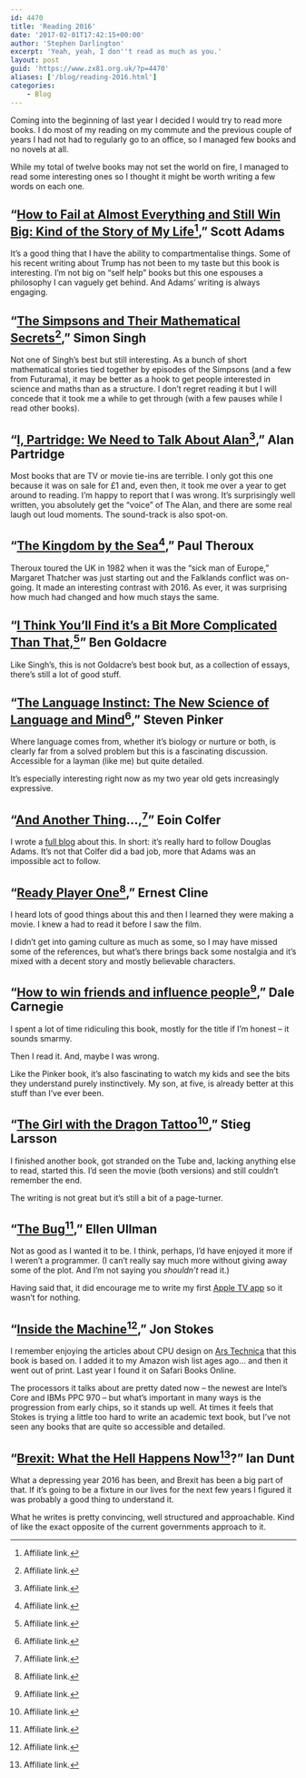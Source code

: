 ```yaml
---
id: 4470
title: 'Reading 2016'
date: '2017-02-01T17:42:15+00:00'
author: 'Stephen Darlington'
excerpt: 'Yeah, yeah, I don''t read as much as you.'
layout: post
guid: 'https://www.zx81.org.uk/?p=4470'
aliases: ['/blog/reading-2016.html']
categories:
    - Blog
---
```


Coming into the beginning of last year I decided I would try to read more books. I do most of my reading on my commute and the previous couple of years I had not had to regularly go to an office, so I managed few books and no novels at all.

While my total of twelve books may not set the world on fire, I managed to read some interesting ones so I thought it might be worth writing a few words on each one.

## “[How to Fail at Almost Everything and Still Win Big: Kind of the Story of My Life](http://amzn.to/2k5JxKn)[^aff],” Scott Adams

It’s a good thing that I have the ability to compartmentalise things. Some of his recent writing about Trump has not been to my taste but this book is interesting. I’m not big on “self help” books but this one espouses a philosophy I can vaguely get behind. And Adams’ writing is always engaging.

## “[The Simpsons and Their Mathematical Secrets](http://amzn.to/2k5GrWF)[^aff],” Simon Singh

Not one of Singh’s best but still interesting. As a bunch of short mathematical stories tied together by episodes of the Simpsons (and a few from Futurama), it may be better as a hook to get people interested in science and maths than as a structure. I don’t regret reading it but I will concede that it took me a while to get through (with a few pauses while I read other books).

## “[I, Partridge: We Need to Talk About Alan](http://amzn.to/2k5RRJW)[^aff],” Alan Partridge

Most books that are TV or movie tie-ins are terrible. I only got this one because it was on sale for £1 and, even then, it took me over a year to get around to reading. I’m happy to report that I was wrong. It’s surprisingly well written, you absolutely get the “voice” of The Alan, and there are some real laugh out loud moments. The sound-track is also spot-on.

## “[The Kingdom by the Sea](http://amzn.to/2jFgSNN)[^aff],” Paul Theroux

Theroux toured the UK in 1982 when it was the “sick man of Europe,” Margaret Thatcher was just starting out and the Falklands conflict was on-going. It made an interesting contrast with 2016. As ever, it was surprising how much had changed and how much stays the same.

## “[I Think You’ll Find it’s a Bit More Complicated Than That,](http://amzn.to/2kfWTWq)[^aff]” Ben Goldacre

Like Singh’s, this is not Goldacre’s best book but, as a collection of essays, there’s still a lot of good stuff.

## “[The Language Instinct: The New Science of Language and Mind](http://amzn.to/2kgbKjP)[^aff],” Steven Pinker

Where language comes from, whether it’s biology or nurture or both, is clearly far from a solved problem but this is a fascinating discussion. Accessible for a layman (like me) but quite detailed.

It’s especially interesting right now as my two year old gets increasingly expressive.

## “[And Another Thing](http://amzn.to/2k5Yhcl)…,[^aff]” Eoin Colfer

I wrote a [full blog](/blog/and-another-another-thing.html) about this. In short: it’s really hard to follow Douglas Adams. It’s not that Colfer did a bad job, more that Adams was an impossible act to follow.

## “[Ready Player One](http://amzn.to/2jFluU1)[^aff],” Ernest Cline

I heard lots of good things about this and then I learned they were making a movie. I knew a had to read it before I saw the film.

I didn’t get into gaming culture as much as some, so I may have missed some of the references, but what’s there brings back some nostalgia and it’s mixed with a decent story and mostly believable characters.

## “[How to win friends and influence people](http://amzn.to/2k62Enz)[^aff],” Dale Carnegie

I spent a lot of time ridiculing this book, mostly for the title if I’m honest – it sounds smarmy.

Then I read it. And, maybe I was wrong.

Like the Pinker book, it’s also fascinating to watch my kids and see the bits they understand purely instinctively. My son, at five, is already better at this stuff than I’ve ever been.

## “[The Girl with the Dragon Tattoo](http://amzn.to/2jFgz5x)[^aff],” Stieg Larsson

I finished another book, got stranded on the Tube and, lacking anything else to read, started this. I’d seen the movie (both versions) and still couldn’t remember the end.

The writing is not great but it’s still a bit of a page-turner.

## “[The Bug](http://amzn.to/2kgnza2)[^aff],” Ellen Ullman

Not as good as I wanted it to be. I think, perhaps, I’d have enjoyed it more if I weren’t a programmer. (I can’t really say much more without giving away some of the plot. And I’m not saying you *shouldn’t* read it.)

Having said that, it did encourage me to write my first [Apple TV app](https://www.wandlesoftware.com/glider-conways-game-of-life) so it wasn’t for nothing.

## “[Inside the Machine](http://amzn.to/2js0YTu)[^aff],” Jon Stokes

I remember enjoying the articles about CPU design on [Ars Technica](http://archive.arstechnica.com/cpu/02q2/ppc970/m-ppc970-1.html) that this book is based on. I added it to my Amazon wish list ages ago… and then it went out of print. Last year I found it on Safari Books Online.

The processors it talks about are pretty dated now – the newest are Intel’s Core and IBMs PPC 970 – but what’s important in many ways is the progression from early chips, so it stands up well. At times it feels that Stokes is trying a little too hard to write an academic text book, but I’ve not seen any books that are quite so accessible and detailed.

## “[Brexit: What the Hell Happens Now](http://amzn.to/2kg2cFi)[^aff]?” Ian Dunt

What a depressing year 2016 has been, and Brexit has been a big part of that. If it’s going to be a fixture in our lives for the next few years I figured it was probably a good thing to understand it.

What he writes is pretty convincing, well structured and approachable. Kind of like the exact opposite of the current governments approach to it.

[^aff]: Affiliate link.